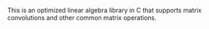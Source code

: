 This is an optimized linear algebra library in C that supports matrix convolutions and other common matrix operations.
